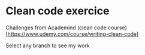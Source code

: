 # Clean code exercice

Challenges from Academind (clean code course)[https://www.udemy.com/course/writing-clean-code]

Select any branch to see my work
